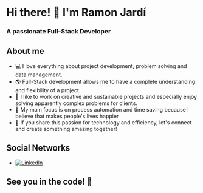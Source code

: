 # Hi there! 👋 I'm Ramon Jardí 
### A passionate Full-Stack Developer

## About me

- 💻 I love everything about project development, problem solving and data management. 
- 🌎 Full-Stack development allows me to have a complete understanding and flexibility of a project.
- 🌱 I like to work on creative and sustainable projects and especially enjoy solving apparently complex problems for clients. 
- 🎯 My main focus is on process automation and time saving because I believe that makes people's lives happier
- 👯 If you share this passion for technology and efficiency, let's connect and create something amazing together!

## Social Networks

- [![LinkedIn](https://img.shields.io/badge/LinkedIn-0077B5?style=for-the-badge&logo=linkedin&logoColor=white)](https://www.linkedin.com/in/ramonjardi)

## See you in the code! 🚀

